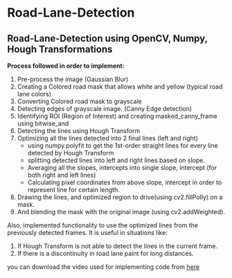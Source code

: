 # Road-Lane-Detection
<h2>Road-Lane-Detection using OpenCV, Numpy, Hough Transformations</h2>


__Process followed in order to implement:__
  1. Pre-process the image (Gaussian Blur)
  2. Creating a Colored road mask that allows white and yellow (typical road lane colors) 
  3. Converting Colored road mask to grayscale
  4. Detecting edges of grayscale image. (Canny Edge detection)
  5. Identifying ROI (Region of Interest) and creating masked_canny_frame using bitwise_and
  6. Detecting the lines using Hough Transform
  7. Optimizing all the lines detected into 2 final lines (left and right)
     - using numpy.polyfit to get the 1st-order straight lines for every line detected by Hough Transform
     - splitting detected lines into left and right lines based on slope.
     - Averaging all the slopes, intercepts into single slope, intercept (for both right and left lines)
     - Calculating pixel coordinates from above slope, intercept in order to represent line for certain length.
  9. Drawing the lines, and optimized region to drive(using cv2.fillPolly) on a mask.
  10. And blending the mask with the original image (using cv2.addWeighted).

Also, implemented functionality to use the optimized lines from the previously detected frames. It is useful in situations like:
  1. If Hough Transform is not able to detect the lines in the current frame.
  2. If there is a discontinuity in road lane paint for long distances.

you can download the video used for implementing code from <a href="https://www.kaggle.com/datasets/dpamgautam/video-file-for-lane-detection-project/code)https://www.kaggle.com/datasets/dpamgautam/video-file-for-lane-detection-project/code" target='_blank'>here</a>
